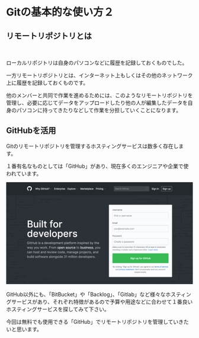 # Gitの基本的な使い方２

## リモートリポジトリとは

<br>

ローカルリポジトリは自身のパソコンなどに履歴を記録しておくものでした。

一方リモートリポジトリとは、インターネット上もしくはその他のネットワーク上に履歴を記録しておくものです。

他のメンバーと共同で作業を進めるためには、このようなリモートリポジトリを管理し、必要に応じてデータをアップロードしたり他の人が編集したデータを自身のパソコンに持ってきたりなどして作業を分担していくことになります。


## GitHubを活用

Gitのリモートリポジトリを管理するホスティングサービスは数多く存在します。

１番有名なものとしては「GitHub」があり、現在多くのエンジニアや企業で使われています。

![](img/image2-1.png)

GitHub以外にも、「BitBucket」や「Backlog」、「Gitlab」など様々なホスティングサービスがあり、それぞれ特徴があるので予算や用途などに合わせて１番良いホスティングサービスを探してみて下さい。

今回は無料でも使用できる「GitHub」でリモートリポジトリを管理していきたいと思います。
